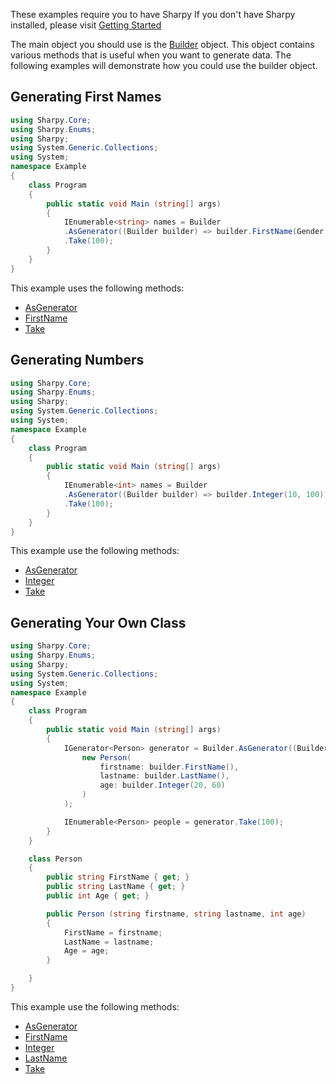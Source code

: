 These examples require you to have Sharpy
If you don't have Sharpy installed, please visit [Getting Started](./getting.started.md)

The main object you should use is the [Builder](xref:Sharpy.Builder) object.
This object contains various methods that is useful when you want to generate data.
The following examples will demonstrate how you could use the builder object.


## Generating First Names ##

```csharp
using Sharpy.Core;
using Sharpy.Enums;
using Sharpy;
using System.Generic.Collections;
using System;
namespace Example
{
    class Program
    {
        public static void Main (string[] args)
        {
            IEnumerable<string> names = Builder
            .AsGenerator((Builder builder) => builder.FirstName(Gender.Male))
            .Take(100);
        }
    }
}
```
This example uses the following methods:
* [AsGenerator](xref:Sharpy.Builder.AsGenerator``2(``0,System.Func{``0,``1}))
* [FirstName](xref:Sharpy.Builder.FirstName)
* [Take](xref:Sharpy.Core.Linq.Extensions.Take``1(Sharpy.Core.IGenerator{``0},System.Int32))

## Generating Numbers ##

```csharp
using Sharpy.Core;
using Sharpy.Enums;
using Sharpy;
using System.Generic.Collections;
using System;
namespace Example
{
    class Program
    {
        public static void Main (string[] args)
        {
            IEnumerable<int> names = Builder
            .AsGenerator((Builder builder) => builder.Integer(10, 100))
            .Take(100);
        }
    }
}
```
This example use the following methods:
* [AsGenerator](xref:Sharpy.Builder.AsGenerator``2(``0,System.Func{``0,``1}))
* [Integer](xref:Sharpy.Builder.Integer(System.Int32,System.Int32))
* [Take](xref:Sharpy.Core.Linq.Extensions.Take``1(Sharpy.Core.IGenerator{``0},System.Int32))


## Generating Your Own Class ##
```csharp
using Sharpy.Core;
using Sharpy.Enums;
using Sharpy;
using System.Generic.Collections;
using System;
namespace Example
{
    class Program
    {
        public static void Main (string[] args)
        {
            IGenerator<Person> generator = Builder.AsGenerator((Builder builder) =>
                new Person(
                    firstname: builder.FirstName(),
                    lastname: builder.LastName(),
                    age: builder.Integer(20, 60)
                )
            );

            IEnumerable<Person> people = generator.Take(100);
        }
    }

    class Person
    {
        public string FirstName { get; }
        public string LastName { get; }
        public int Age { get; }

        public Person (string firstname, string lastname, int age)
        {
            FirstName = firstname;
            LastName = lastname;
            Age = age;
        }

    }
}
```
This example use the following methods:
* [AsGenerator](xref:Sharpy.Builder.AsGenerator``2(``0,System.Func{``0,``1}))
* [FirstName](xref:Sharpy.Builder.FirstName)
* [Integer](xref:Sharpy.Builder.Integer(System.Int32,System.Int32))
* [LastName](xref:Sharpy.Builder.LastName)
* [Take](xref:Sharpy.Core.Linq.Extensions.Take``1(Sharpy.Core.IGenerator{``0},System.Int32))
